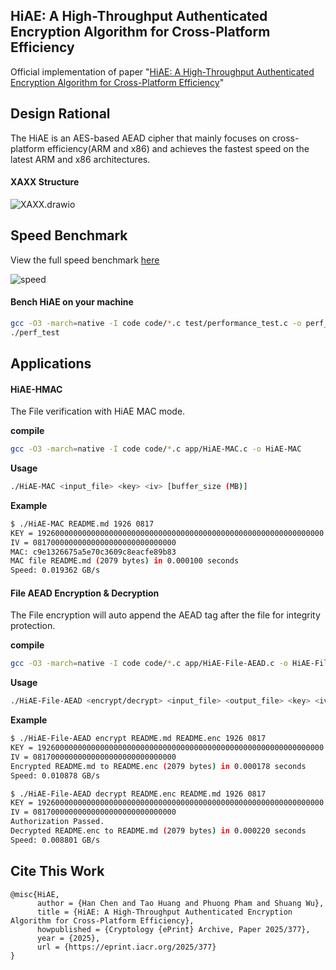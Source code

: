 ## HiAE: A High-Throughput Authenticated Encryption Algorithm for Cross-Platform Efficiency

Official implementation of paper "[HiAE: A High-Throughput Authenticated Encryption Algorithm for Cross-Platform Efficiency](https://eprint.iacr.org/2025/377)"

## Design Rational

The HiAE is an AES-based AEAD cipher that mainly focuses on cross-platform efficiency(ARM and x86) and achieves the fastest speed on the latest ARM and x86 architectures.

#### XAXX Structure

![XAXX.drawio](image/README/XAXX.drawio.png)

## Speed Benchmark

View the full speed benchmark [here](https://concyclics.github.io/HiAE/Speed/speed.html)

![speed](image/README/Throughput.png)

#### Bench HiAE on your machine

```bash
gcc -O3 -march=native -I code code/*.c test/performance_test.c -o perf_test
./perf_test
```

## Applications

#### HiAE-HMAC

The File verification with HiAE MAC mode.

**compile**

```bash
gcc -O3 -march=native -I code code/*.c app/HiAE-MAC.c -o HiAE-MAC
```

**Usage**

```bash
./HiAE-MAC <input_file> <key> <iv> [buffer_size (MB)]
```

**Example**

```bash
$ ./HiAE-MAC README.md 1926 0817
KEY = 1926000000000000000000000000000000000000000000000000000000000000
IV = 08170000000000000000000000000000
MAC: c9e1326675a5e70c3609c8eacfe89b83
MAC file README.md (2079 bytes) in 0.000100 seconds
Speed: 0.019362 GB/s
```

#### File AEAD Encryption & Decryption

The File encryption will auto append the AEAD tag after the file for integrity protection.

**compile**

```bash
gcc -O3 -march=native -I code code/*.c app/HiAE-File-AEAD.c -o HiAE-File-AEAD
```

**Usage**

```bash
./HiAE-File-AEAD <encrypt/decrypt> <input_file> <output_file> <key> <iv> [buffer_size (MB)]
```

**Example**

```bash
$ ./HiAE-File-AEAD encrypt README.md README.enc 1926 0817
KEY = 1926000000000000000000000000000000000000000000000000000000000000
IV = 08170000000000000000000000000000
Encrypted README.md to README.enc (2079 bytes) in 0.000178 seconds
Speed: 0.010878 GB/s

$ ./HiAE-File-AEAD decrypt README.enc README.md 1926 0817
KEY = 1926000000000000000000000000000000000000000000000000000000000000
IV = 08170000000000000000000000000000
Authorization Passed.
Decrypted README.enc to README.md (2079 bytes) in 0.000220 seconds
Speed: 0.008801 GB/s 
```


## Cite This Work

```
@misc{HiAE,
      author = {Han Chen and Tao Huang and Phuong Pham and Shuang Wu},
      title = {HiAE: A High-Throughput Authenticated Encryption Algorithm for Cross-Platform Efficiency},
      howpublished = {Cryptology {ePrint} Archive, Paper 2025/377},
      year = {2025},
      url = {https://eprint.iacr.org/2025/377}
}
```
